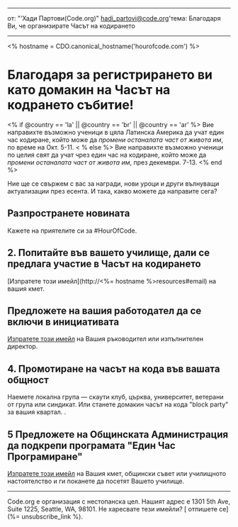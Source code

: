 * * *

от: "'Хади Партови(Code.org)" [&#104;&#x61;&#x64;&#105;&#x5f;&#112;&#x61;&#x72;&#116;&#x6f;&#118;&#x69;&#x40;&#99;&#x6f;&#100;&#x65;&#x2e;&#111;&#x72;&#103;](&#109;&#x61;&#105;&#x6c;&#x74;&#111;&#x3a;&#104;&#x61;&#x64;&#105;&#x5f;&#112;&#x61;&#x72;&#116;&#x6f;&#118;&#x69;&#x40;&#99;&#x6f;&#100;&#x65;&#x2e;&#111;&#x72;&#103;)'тема: Благодаря Ви, че организирате Часът на кодирането

* * *

<% hostname = CDO.canonical_hostname('hourofcode.com') %>

# Благодаря за регистрирането ви като домакин на Часът на кодрането събитие!

<% if @country == 'la' || @country == 'br' || @country == 'ar' %> Вие направихте възможно ученици в цяла Латинска Америка да учат един час кодиране, който може да *промени останалата част от живота им*, по време на Окт. 5-11. < % else %> Вие направихте възможно ученици по целия свят да учат чрез един час на кодиране, който може да *промени останалата част от живота им*, през декември. 7-13. <% end %>

Ние ще се свържем с вас за награди, нови уроци и други вълнуващи актуализации през есента. И така, какво можете да направите сега?

## Разпространете новината

Кажете на приятелите си за #HourOfCode.

## 2. Попитайте във вашето училище, дали се предлага участие в Часът на кодирането

[Изпратете този имейл](http://<%= hostname %>resources#email) на вашия кмет.

## Предложете на вашия работодател да се включи в инициативата

<a href = "http://<%= hostname %> /resources #email">Изпратете този имейл</a> на Вашия ръководител или изпълнителен директор.

## 4. Промотиране на часът на кода във вашата общност

Наемете локална група — скаути клуб, църква, университет, ветерани от група или синдикат. Или станете домакин часът на кода "block party" за вашия квартал. .</p> 

## 5 Предложете на Общинската Администрация да подкрепи програмата "Един Час Програмиране"

<a href = "http:// < %= hostname%> /resources #politicians" > Изпратете този имейл</a> на Вашия кмет, общински съвет или училищното настоятелство и ги поканете да посетят Вашето училище.

* * *

Code.org е организация с нестопанска цел. Нашият адрес е 1301 5th Ave, Suite 1225, Seattle, WA, 98101. Не харесвате тези имейли? [ отпишете се](%= unsubscribe_link %).